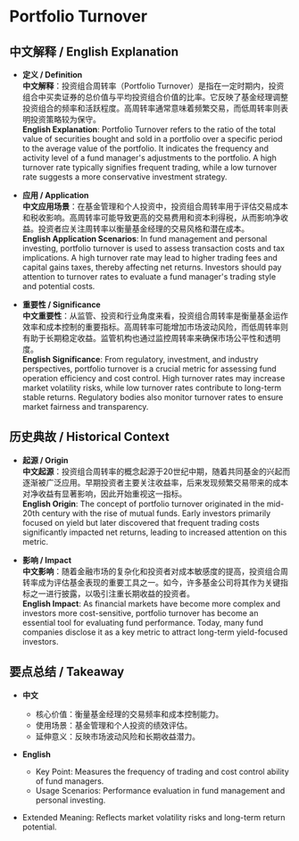 # Portfolio Turnover

## 中文解释 / English Explanation

* **定义 / Definition**  
  **中文解释**：投资组合周转率（Portfolio Turnover）是指在一定时期内，投资组合中买卖证券的总价值与平均投资组合价值的比率。它反映了基金经理调整投资组合的频率和活跃程度。高周转率通常意味着频繁交易，而低周转率则表明投资策略较为保守。  
  **English Explanation**: Portfolio Turnover refers to the ratio of the total value of securities bought and sold in a portfolio over a specific period to the average value of the portfolio. It indicates the frequency and activity level of a fund manager's adjustments to the portfolio. A high turnover rate typically signifies frequent trading, while a low turnover rate suggests a more conservative investment strategy.

* **应用 / Application**  
  **中文应用场景**：在基金管理和个人投资中，投资组合周转率用于评估交易成本和税收影响。高周转率可能导致更高的交易费用和资本利得税，从而影响净收益。投资者应关注周转率以衡量基金经理的交易风格和潜在成本。  
  **English Application Scenarios**: In fund management and personal investing, portfolio turnover is used to assess transaction costs and tax implications. A high turnover rate may lead to higher trading fees and capital gains taxes, thereby affecting net returns. Investors should pay attention to turnover rates to evaluate a fund manager's trading style and potential costs.

* **重要性 / Significance**  
  **中文重要性**：从监管、投资和行业角度来看，投资组合周转率是衡量基金运作效率和成本控制的重要指标。高周转率可能增加市场波动风险，而低周转率则有助于长期稳定收益。监管机构也通过监控周转率来确保市场公平性和透明度。  
  **English Significance**: From regulatory, investment, and industry perspectives, portfolio turnover is a crucial metric for assessing fund operation efficiency and cost control. High turnover rates may increase market volatility risks, while low turnover rates contribute to long-term stable returns. Regulatory bodies also monitor turnover rates to ensure market fairness and transparency.

## 历史典故 / Historical Context

* **起源 / Origin**  
  **中文起源**：投资组合周转率的概念起源于20世纪中期，随着共同基金的兴起而逐渐被广泛应用。早期投资者主要关注收益率，后来发现频繁交易带来的成本对净收益有显著影响，因此开始重视这一指标。  
  **English Origin**: The concept of portfolio turnover originated in the mid-20th century with the rise of mutual funds. Early investors primarily focused on yield but later discovered that frequent trading costs significantly impacted net returns, leading to increased attention on this metric.

* **影响 / Impact**  
  **中文影响**：随着金融市场的复杂化和投资者对成本敏感度的提高，投资组合周转率成为评估基金表现的重要工具之一。如今，许多基金公司将其作为关键指标之一进行披露，以吸引注重长期收益的投资者。  
  **English Impact**: As financial markets have become more complex and investors more cost-sensitive, portfolio turnover has become an essential tool for evaluating fund performance. Today, many fund companies disclose it as a key metric to attract long-term yield-focused investors.

## 要点总结 / Takeaway

* **中文**  
  - 核心价值：衡量基金经理的交易频率和成本控制能力。
  - 使用场景：基金管理和个人投资的绩效评估。
  - 延伸意义：反映市场波动风险和长期收益潜力。

* **English**  
  - Key Point: Measures the frequency of trading and cost control ability of fund managers.
  - Usage Scenarios: Performance evaluation in fund management and personal investing.
- Extended Meaning: Reflects market volatility risks and long-term return potential.